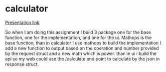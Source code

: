 # calculator

[Presentation link](https://www.canva.com/design/DAF1YFLQM5g/zTXB2yCEgltm0spS2qsoyQ/edit?utm_content=DAF1YFLQM5g&utm_campaign=designshare&utm_medium=link2&utm_source=sharebutton)

So when I am doing this assignment I build 3 package one for the base function, one for the implementation, and one for
the ui. Mathops is the base function, than in calculator I use mathops to build the implementation I add a new function
to output based on the operation and number provided by the request struct and a new math which is power. than in ui i
build the api so my web could use the /calculate end point to calculate by the json in response struct.